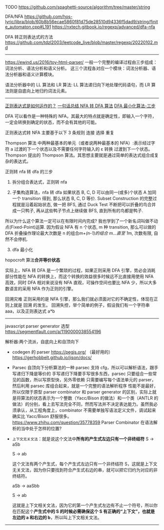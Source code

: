 TODO
https://github.com/spaghetti-source/algorithm/tree/master/string

DFA/NFA
https://github.com/hos-lyric/libra/blob/60b8b56ecae5860f81d75de28510d94336f5dad9/string/finite_automaton.cpp#L191
https://nxtech.gitbook.io/regexp/advanced/dfa-nfa

DFA 转正则表达式的方法
https://github.com/tdzl2003/leetcode_live/blob/master/regexp/20220102.md

---

https://ewind.us/2016/toy-html-parser/
一般一个完整的编译过程由三步组成：词法分析、语法分析和语义分析。
这三个流程各对应一个模块：词法分析器、语法分析器和语义计算模块。

语法分析器中的 LL 算法和 LR 算法:
LL 算法递归向下地处理代码语句，而 LR 算法则是自底向上地归约词法元素。

---

[正则表达式是如何运作的？](https://zhuanlan.zhihu.com/p/608908724)
[一句话总结 NFA 转 DFA 算法](https://zhuanlan.zhihu.com/p/39452141)
[DFA 最小化算法-三步](https://www.zhihu.com/question/39767421/answer/338794446)

DFA 可以看作是一种特殊的 NFA，其最大的特点就是确定性，即输入一个字符，一定会转换到确定的状态，而不会有其他的可能。

正则表达式转 NFA 主要基于以下 3 条规则
连接 选择 重复

Thompson 算法 中两种最基本的单元（或者说两种最基本的 NFA）:表示经过字符 a 过渡的下一个状态以及不需要任何字符输入的 ε 转换 过渡到下一个状态。
Thompson 提出的 Thompson 算法。其思想主要就是通过简单的表达式组合成复杂的表达式。

正则转 nfa 转 dfa 的三步

1. 拆分组合表达式，正则转 nfa

2. 子集构造算法，nfa 转 dfa
   如果状态 B, C, D 可以由同一(或多)个状态 A 加同一个 transition 得到, 那么状态 B, C, D 等价.
   Subset Construction 的完整过程就是沿着起始状态, 做一把 BFS, 通过 Duck Test 不断把可以折叠的鸟合并成一只鸭子, 再从这些鸭子节点上继续做 BFS, 直到所有的鸟都是鸭子.

所以为什么这个算法一定可以在有限时间内完成? 我也学到了一个新名词叫做不动点(Fixed-Point)运算. 因为假设 NFA 有 n 个状态, m 种 transition, 那么可以做的 DFA 折叠操作理论最大次数是 n 的组合*m+(n-1)的组合 m...直至 1*m, 次数有限, 自然不会停机.

3. dfa 最小化

hopocroft 算法**合并等价状态**

实际上，NFA 转 DFA 是一个繁琐的过程，如果正则采用 DFA 引擎，势必会消耗部分性能在 NFA 的转换上，而这个转换的效益很多时候远不比直接用使用 NFA 高效，同时 DFA 相对来说没有 NFA 直观，可操作空间也要比 NFA 少，所以大多数语言的采用 NFA 作为正则的引擎。

回溯灾难
正则采用的是 NFA 引擎，那么我们就必须面对它的不确定性，体现在正则上就是 回溯 的发生。
回溯失控，举个简单的例子，假设我们有一个字符串 aaa，以及正则表达式 a\*b

---

javascript parser generator 选型
https://segmentfault.com/a/1190000038554196

解析器:两个流派，自底向上和自顶向下

- codegen 的 parser
  https://pegjs.org/ （最好用的）
  https://gerhobbelt.github.io/jison/docs/

- Parsec
  自顶向下分析算法的一种
  parsec 支持 cfg，所以可以解析语法，跟手写递归下降是等价的
  手写递归下降要手写很多东西，parsec 只要组合一些常见的函数，所以写原型快，另外零依赖
  只需要编写每个语法单元的 parser，然后利用 parsec 库组合起来，就是一个完整的语法解析程序
  性能不是最好，所以仅限于原型
  parser combinator 和 parser generator 的区别，实际上就是将算法的状态表示为一个整数（Yacc/Bison 的做法）和一个类（ANTLR 的做法）的分别，看上去写法完全不同，然而写法并不决定表达能力。虽然我必须承认，从工程角度上，combinator 不需要单独写语法定义文件，调试起来确实比 Yacc/Bison 舒服很多。
  https://www.zhihu.com/question/35778359
  Parser Combinator 在语法解析的当中处于怎样的位置?
- `上下文无关文法`：就是说这个文法中**所有的产生式左边只有一个非终结符**
  S -> aSb

  S -> ab

  这个文法有两个产生式，每个产生式左边只有一个非终结符 S，这就是上下文无关文法，因为你只要找到符合产生式右边的串，就可以把它归约为对应的非终结符。

  aSb -> aaSbb

  S -> ab

  这就是上下文相关文法，因为它的第一个产生式左边有不止一个符号，所以你在匹配这个**产生式中的 S 的时候必需确保这个 S 有正确的“上下文”，也就是左边的 a 和右边的 b**，所以叫上下文相关文法。

---
